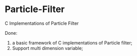 Particle-Filter
===============

C Implementations of Particle Filter 

Done:

1. a basic framework of C implementations of Particle filter;
2. Support multi dimension variable;


